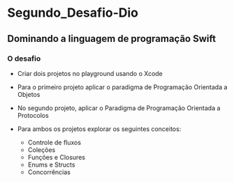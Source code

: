 # Segundo_Desafio-Dio

## Dominando a linguagem de programação Swift

### O desafio

- Criar dois projetos no playground usando o Xcode
- Para o primeiro projeto aplicar o paradigma de Programação Orientada a Objetos
- No segundo projeto, aplicar o Paradigma de Programação Orientada a Protocolos
- Para ambos os projetos explorar os seguintes conceitos:

  * Controle de fluxos
  * Coleções
  * Funções e Closures
  * Enums e Structs
  * Concorrências 
